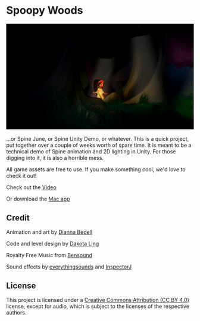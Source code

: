 # Spoopy Woods

![Spoopy Woods](./Assets/Textures/ScenePreview.png)

...or Spine June, or Spine Unity Demo, or whatever. This is a quick project, put together over a couple of weeks worth of spare time. It is meant to be a technical demo of Spine animation and 2D lighting in Unity. For those digging into it, it is also a horrible mess.

All game assets are free to use. If you make something cool, we'd love to check it out!

Check out the [Video](https://vimeo.com/288668274)

Or download the [Mac app](https://github.com/CyanLetter/SpineJune/releases/download/v1.0/SpoopyWoods_03.app.zip)

## Credit

Animation and art by [Dianna Bedell](http://radjulon.tumblr.com/)

Code and level design by [Dakota Ling](https://github.com/CyanLetter)

Royalty Free Music from [Bensound](http://www.bensound.com/royalty-free-music/track/ofelias-dream)

Sound effects by [everythingsounds](http://freesound.org/people/everythingsounds/sounds/199515/)
and [InspectorJ](http://freesound.org/people/InspectorJ/sounds/352514/)

## License

This project is licensed under a [Creative Commons Attribution (CC BY 4.0)](https://creativecommons.org/licenses/by/4.0/) license, except for audio, which is subject to the licenses of the respective authors.
